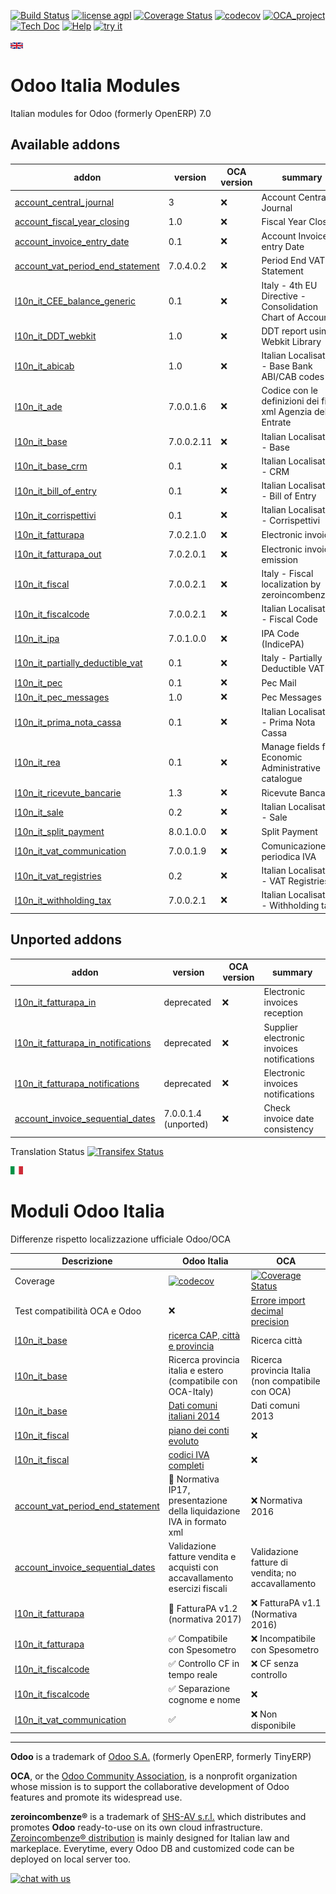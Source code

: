 [![Build Status](https://travis-ci.org/zeroincombenze/l10n-italy.svg?branch=7.0)](https://travis-ci.org/zeroincombenze/l10n-italy)
[![license agpl](https://img.shields.io/badge/licence-AGPL--3-blue.svg)](http://www.gnu.org/licenses/agpl-3.0.html)
[![Coverage Status](https://coveralls.io/repos/github/zeroincombenze/l10n-italy/badge.svg?branch=7.0)](https://coveralls.io/github/zeroincombenze/l10n-italy?branch=7.0)
[![codecov](https://codecov.io/gh/zeroincombenze/l10n-italy/branch/7.0/graph/badge.svg)](https://codecov.io/gh/zeroincombenze/l10n-italy/branch/7.0)
[![OCA_project](http://www.zeroincombenze.it/wp-content/uploads/ci-ct/prd/button-oca-7.svg)](https://github.com/OCA/l10n-italy/tree/7.0)
[![Tech Doc](http://www.zeroincombenze.it/wp-content/uploads/ci-ct/prd/button-docs-7.svg)](http://wiki.zeroincombenze.org/en/Odoo/7.0/dev)
[![Help](http://www.zeroincombenze.it/wp-content/uploads/ci-ct/prd/button-help-7.svg)](http://wiki.zeroincombenze.org/en/Odoo/7.0/man/FI)
[![try it](http://www.zeroincombenze.it/wp-content/uploads/ci-ct/prd/button-try-it-7.svg)](http://erp7.zeroincombenze.it)


[![en](https://github.com/zeroincombenze/grymb/blob/master/flags/en_US.png)](https://www.facebook.com/groups/openerp.italia/)

Odoo Italia Modules
===================

Italian modules for Odoo (formerly OpenERP) 7.0


[//]: # (addons)


Available addons
----------------
addon | version | OCA version | summary
--- | --- | --- | ---
[account_central_journal](account_central_journal/) | 3 | :x: | Account Central Journal
[account_fiscal_year_closing](account_fiscal_year_closing/) | 1.0 | :x: | Fiscal Year Closing
[account_invoice_entry_date](account_invoice_entry_date/) | 0.1 | :x: | Account Invoice entry Date
[account_vat_period_end_statement](account_vat_period_end_statement/) | 7.0.4.0.2 | :x: | Period End VAT Statement
[l10n_it_CEE_balance_generic](l10n_it_CEE_balance_generic/) | 0.1 | :x: | Italy - 4th EU Directive - Consolidation Chart of Accounts
[l10n_it_DDT_webkit](l10n_it_DDT_webkit/) | 1.0 | :x: | DDT report using Webkit Library
[l10n_it_abicab](l10n_it_abicab/) | 1.0 | :x: | Italian Localisation - Base Bank ABI/CAB codes
[l10n_it_ade](l10n_it_ade/) | 7.0.0.1.6 | :x: | Codice con le definizioni dei file xml Agenzia delle Entrate
[l10n_it_base](l10n_it_base/) | 7.0.0.2.11 | :x: | Italian Localisation - Base
[l10n_it_base_crm](l10n_it_base_crm/) | 0.1 | :x: | Italian Localisation - CRM
[l10n_it_bill_of_entry](l10n_it_bill_of_entry/) | 0.1 | :x: | Italian Localisation - Bill of Entry
[l10n_it_corrispettivi](l10n_it_corrispettivi/) | 0.1 | :x: | Italian Localisation - Corrispettivi
[l10n_it_fatturapa](l10n_it_fatturapa/) | 7.0.2.1.0 | :x: | Electronic invoices
[l10n_it_fatturapa_out](l10n_it_fatturapa_out/) | 7.0.2.0.1 | :x: | Electronic invoices emission
[l10n_it_fiscal](l10n_it_fiscal/) | 7.0.0.2.1 | :x: | Italy - Fiscal localization by zeroincombenze(R)
[l10n_it_fiscalcode](l10n_it_fiscalcode/) | 7.0.0.2.1 | :x: | Italian Localisation - Fiscal Code
[l10n_it_ipa](l10n_it_ipa/) | 7.0.1.0.0 | :x: | IPA Code (IndicePA)
[l10n_it_partially_deductible_vat](l10n_it_partially_deductible_vat/) | 0.1 | :x: | Italy - Partially Deductible VAT
[l10n_it_pec](l10n_it_pec/) | 0.1 | :x: | Pec Mail
[l10n_it_pec_messages](l10n_it_pec_messages/) | 1.0 | :x: | Pec Messages
[l10n_it_prima_nota_cassa](l10n_it_prima_nota_cassa/) | 0.1 | :x: | Italian Localisation - Prima Nota Cassa
[l10n_it_rea](l10n_it_rea/) | 0.1 | :x: | Manage fields for Economic Administrative catalogue
[l10n_it_ricevute_bancarie](l10n_it_ricevute_bancarie/) | 1.3 | :x: | Ricevute Bancarie
[l10n_it_sale](l10n_it_sale/) | 0.2 | :x: | Italian Localisation - Sale
[l10n_it_split_payment](l10n_it_split_payment/) | 8.0.1.0.0 | :x: | Split Payment
[l10n_it_vat_communication](l10n_it_vat_communication/) | 7.0.0.1.9 | :x: | Comunicazione periodica IVA
[l10n_it_vat_registries](l10n_it_vat_registries/) | 0.2 | :x: | Italian Localisation - VAT Registries
[l10n_it_withholding_tax](l10n_it_withholding_tax/) | 7.0.0.2.1 | :x: | Italian Localisation - Withholding tax


Unported addons
---------------
addon | version | OCA version | summary
--- | --- | --- | ---
[l10n_it_fatturapa_in](__unported__/l10n_it_fatturapa_in/) | deprecated | :x: | Electronic invoices reception
[l10n_it_fatturapa_in_notifications](__unported__/l10n_it_fatturapa_in_notifications/) | deprecated | :x: | Supplier electronic invoices notifications
[l10n_it_fatturapa_notifications](__unported__/l10n_it_fatturapa_notifications/) | deprecated | :x: | Electronic invoices notifications
[account_invoice_sequential_dates](account_invoice_sequential_dates/) | 7.0.0.1.4 (unported) | :x: | Check invoice date consistency

[//]: # (end addons)

Translation Status
[![Transifex Status](https://www.transifex.com/projects/p/OCA-l10n-italy-7-0/chart/image_png)](https://www.transifex.com/projects/p/OCA-l10n-italy-7-0)


[![it](https://github.com/zeroincombenze/grymb/blob/master/flags/it_IT.png)](https://www.facebook.com/groups/openerp.italia/)

Moduli Odoo Italia
==================

Differenze rispetto localizzazione ufficiale Odoo/OCA

Descrizione | Odoo Italia | OCA
--- | --- | ---
Coverage |  [![codecov](https://codecov.io/gh/zeroincombenze/l10n-italy/branch/7.0/graph/badge.svg)](https://codecov.io/gh/zeroincombenze/l10n-italy/branch/7.0) | [![Coverage Status](https://coveralls.io/repos/OCA/l10n-italy/badge.svg?branch=7.0)](https://coveralls.io/r/OCA/l10n-italy?branch=7.0)
Test compatibilità OCA e Odoo | :x: | [Errore import decimal precision](https://github.com/OCA/OCB/issues/629)
[l10n_it_base](https://github.com/OCA/l10n-italy/tree/7.0/l10n_it_base) | [ricerca CAP, città e provincia](https://www.zeroincombenze.it/nuova-anagrafica-per-il-software-gestionale/) | Ricerca città
[l10n_it_base](https://github.com/OCA/l10n-italy/tree/7.0/l10n_it_base) | Ricerca provincia italia e estero (compatibile con OCA-Italy) | Ricerca provincia Italia (non compatibile con OCA)
[l10n_it_base](https://github.com/OCA/l10n-italy/tree/7.0/l10n_it_base) | [Dati comuni italiani 2014](http://www.shs-av.com/variazione-denominazione-comuni-italiani-2014/) | Dati comuni 2013
[l10n_it_fiscal](https://github.com/OCA/l10n-italy/tree/7.0/l10n_it_fiscal) | [piano dei conti evoluto](https://www.zeroincombenze.it/il-piano-dei-conti-2/) | :x:
[l10n_it_fiscal](https://github.com/OCA/l10n-italy/tree/7.0/l10n_it_fiscal) | [codici IVA completi](http://wiki.zeroincombenze.org/it/Odoo/7.0/man/codici_IVA) | :x:
[account_vat_period_end_statement](https://github.com/zeroincombenze/l10n-italy/tree/7.0/account_vat_period_end_statement) | :calendar: Normativa IP17,  presentazione della liquidazione IVA in formato xml | :x: Normativa 2016
[account_invoice_sequential_dates](https://github.com/zeroincombenze/l10n-italy/tree/7.0/account_invoice_sequential_dates) | Validazione fatture vendita e acquisti con accavallamento esercizi fiscali | Validazione fatture di vendita; no accavallamento
[l10n_it_fatturapa](l10n_it_fatturapa/)| :calendar: FatturaPA v1.2 (normativa 2017) | :x: FatturaPA v1.1 (Normativa 2016)
[l10n_it_fatturapa](l10n_it_fatturapa/)| :white_check_mark: Compatibile con Spesometro | :x: Incompatibile con Spesometro
[l10n_it_fiscalcode](l10n_it_fiscalcode/)| :white_check_mark: Controllo CF in tempo reale | :x: CF senza controllo
[l10n_it_fiscalcode](l10n_it_fiscalcode/)| :white_check_mark: Separazione cognome e nome | :x:
[l10n_it_vat_communication](l10n_it_vat_communication/) | :white_check_mark: | :x: Non disponibile

[//]: # (copyright)

----

**Odoo** is a trademark of [Odoo S.A.](https://www.odoo.com/) (formerly OpenERP, formerly TinyERP)

**OCA**, or the [Odoo Community Association](http://odoo-community.org/), is a nonprofit organization whose
mission is to support the collaborative development of Odoo features and
promote its widespread use.

**zeroincombenze®** is a trademark of [SHS-AV s.r.l.](http://www.shs-av.com/)
which distributes and promotes **Odoo** ready-to-use on its own cloud infrastructure.
[Zeroincombenze® distribution](http://wiki.zeroincombenze.org/en/Odoo)
is mainly designed for Italian law and markeplace.
Everytime, every Odoo DB and customized code can be deployed on local server too.

[//]: # (end copyright)

[![chat with us](https://www.shs-av.com/wp-content/chat_with_us.gif)](https://tawk.to/85d4f6e06e68dd4e358797643fe5ee67540e408b)
